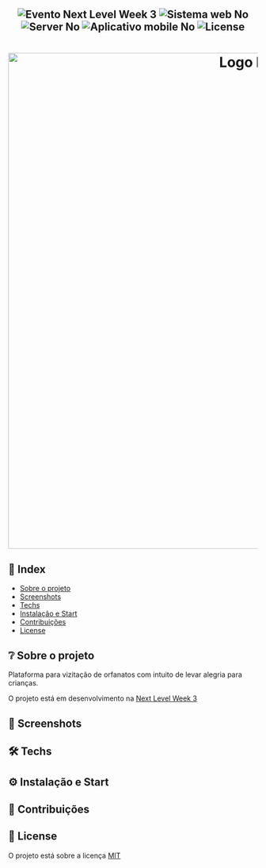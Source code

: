 <h2 align="center">
  <img src="https://img.shields.io/badge/Next%20Level%20Week-%233-00b8d3?style=for-the-badge" alt="Evento Next Level Week 3" />
  <img src="https://img.shields.io/badge/web%3F-no-00b8d3?style=for-the-badge" alt="Sistema web No" />
  <img src="https://img.shields.io/badge/server%3F-no-00b8d3?style=for-the-badge" alt="Server No" />
  <img src="https://img.shields.io/badge/app mobile%3F-No-00b8d3?style=for-the-badge" alt="Aplicativo mobile No" />
  <img src="https://img.shields.io/github/license/matheusfelipeog/proffy?color=00b8d3&style=for-the-badge" alt="License" />
</h2>

<h1 align="center">
  <img src="https://i.imgur.com/2UJUZYI.png" alt="Logo Happy" width="1000px" />
</h1>


## 📌 Index

- [Sobre o projeto](#-sobre-o-projeto)
- [Screenshots](#-screenshots)
- [Techs](#-techs)
- [Instalação e Start](#-instalação-e-start)
- [Contribuições](#-contribuições)
- [License](#-license)


## ❔ Sobre o projeto

Plataforma para vizitação de orfanatos com intuito de levar alegria para crianças.

O projeto está em desenvolvimento na [Next Level Week 3](https://nextlevelweek.com/episodios/omnistack/1/edicao/3)


## 📸 Screenshots


## 🛠 Techs


## ⚙ Instalação e Start


## 🤝 Contribuições

## 📜 License

O projeto está sobre a licença [MIT](./LICENSE) 